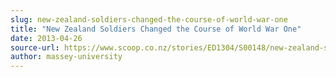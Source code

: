 ```yaml
---
slug: new-zealand-soldiers-changed-the-course-of-world-war-one
title: "New Zealand Soldiers Changed the Course of World War One"
date: 2013-04-26
source-url: https://www.scoop.co.nz/stories/ED1304/S00148/new-zealand-soldiers-changed-the-course-of-world-war-one.htm
author: massey-university
---
```

